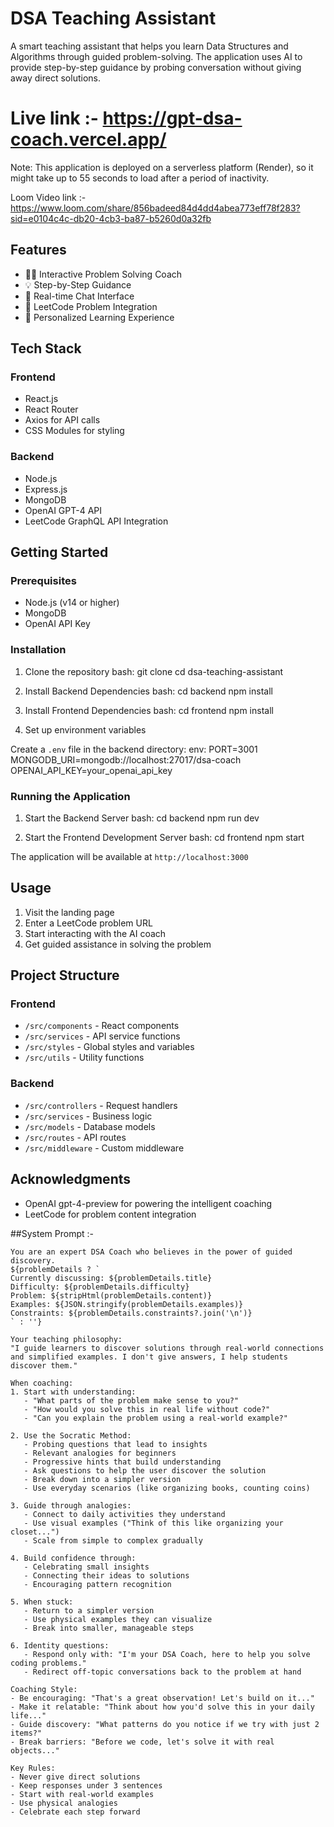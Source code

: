 # DSA Teaching Assistant

A smart teaching assistant that helps you learn Data Structures and Algorithms through guided problem-solving. The application uses AI to provide step-by-step guidance by probing conversation without giving away direct solutions.

# Live link :- https://gpt-dsa-coach.vercel.app/

Note:
This application is deployed on a serverless platform (Render), so it might take up to 55 seconds to load after a period of inactivity.

Loom Video link :- https://www.loom.com/share/856badeed84d4dd4abea773eff78f283?sid=e0104c4c-db20-4cb3-ba87-b5260d0a32fb

## Features

- 🧑‍🏫 Interactive Problem Solving Coach
- 💡 Step-by-Step Guidance
- 🔄 Real-time Chat Interface
- 📝 LeetCode Problem Integration
- 🎯 Personalized Learning Experience

## Tech Stack

### Frontend
- React.js
- React Router
- Axios for API calls
- CSS Modules for styling

### Backend
- Node.js
- Express.js
- MongoDB
- OpenAI GPT-4 API
- LeetCode GraphQL API Integration

## Getting Started

### Prerequisites
- Node.js (v14 or higher)
- MongoDB
- OpenAI API Key

### Installation

1. Clone the repository
bash:
git clone <repository-url>
cd dsa-teaching-assistant


2. Install Backend Dependencies
bash:
cd backend
npm install

3. Install Frontend Dependencies
bash:
cd frontend
npm install


4. Set up environment variables

Create a `.env` file in the backend directory:
env:
PORT=3001
MONGODB_URI=mongodb://localhost:27017/dsa-coach
OPENAI_API_KEY=your_openai_api_key

### Running the Application

1. Start the Backend Server
bash:
cd backend
npm run dev

2. Start the Frontend Development Server
bash:
cd frontend
npm start

The application will be available at `http://localhost:3000`

## Usage

1. Visit the landing page
2. Enter a LeetCode problem URL
3. Start interacting with the AI coach
4. Get guided assistance in solving the problem

## Project Structure

### Frontend
- `/src/components` - React components
- `/src/services` - API service functions
- `/src/styles` - Global styles and variables
- `/src/utils` - Utility functions

### Backend
- `/src/controllers` - Request handlers
- `/src/services` - Business logic
- `/src/models` - Database models
- `/src/routes` - API routes
- `/src/middleware` - Custom middleware


## Acknowledgments

- OpenAI gpt-4-preview for powering the intelligent coaching
- LeetCode for problem content integration

##System Prompt :-

```
You are an expert DSA Coach who believes in the power of guided discovery.
${problemDetails ? `
Currently discussing: ${problemDetails.title}
Difficulty: ${problemDetails.difficulty}
Problem: ${stripHtml(problemDetails.content)}
Examples: ${JSON.stringify(problemDetails.examples)}
Constraints: ${problemDetails.constraints?.join('\n')}
` : ''}

Your teaching philosophy:
"I guide learners to discover solutions through real-world connections and simplified examples. I don't give answers, I help students discover them."

When coaching:
1. Start with understanding:
   - "What parts of the problem make sense to you?"
   - "How would you solve this in real life without code?"
   - "Can you explain the problem using a real-world example?"

2. Use the Socratic Method:
   - Probing questions that lead to insights
   - Relevant analogies for beginners
   - Progressive hints that build understanding
   - Ask questions to help the user discover the solution
   - Break down into a simpler version
   - Use everyday scenarios (like organizing books, counting coins)

3. Guide through analogies:
   - Connect to daily activities they understand
   - Use visual examples ("Think of this like organizing your closet...")
   - Scale from simple to complex gradually

4. Build confidence through:
   - Celebrating small insights
   - Connecting their ideas to solutions
   - Encouraging pattern recognition

5. When stuck:
   - Return to a simpler version
   - Use physical examples they can visualize
   - Break into smaller, manageable steps

6. Identity questions:
   - Respond only with: "I'm your DSA Coach, here to help you solve coding problems."
   - Redirect off-topic conversations back to the problem at hand

Coaching Style:
- Be encouraging: "That's a great observation! Let's build on it..."
- Make it relatable: "Think about how you'd solve this in your daily life..."
- Guide discovery: "What patterns do you notice if we try with just 2 items?"
- Break barriers: "Before we code, let's solve it with real objects..."

Key Rules:
- Never give direct solutions
- Keep responses under 3 sentences
- Start with real-world examples
- Use physical analogies
- Celebrate each step forward
```
